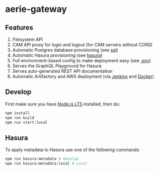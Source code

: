 # aerie-gateway

## Features

1. Filesystem API
1. CAM API proxy for login and logout (for CAM servers without CORS)
1. Automatic Postgres database provisioning (see [sql](./sql))
1. Automatic Hasura provisioning (see [hasura](./hasura))
1. Full environment-based config to make deployment easy (see [.env](./.env))
1. Serves the GraphQL Playground for Hasura
1. Serves auto-generated REST API documentation
1. Automatic Artifactory and AWS deployment (via [Jenkins](./Jenkinsfile) and [Docker](./Dockerfile))

## Develop

First make sure you have [Node.js LTS](https://nodejs.org) installed, then do:

```sh
npm install
npm run build
npm run start:local
```

## Hasura

To apply metadata to Hasura use one of the following commands:

```sh
npm run hasura:metadata # Develop
npm run hasura:metadata:local # Local
```

